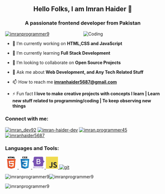 <h2 align="center">Hello Folks, I am Imran Haider 👋</h2>
<h3 align="center">A passionate frontend developer from Pakistan</h3>
<img align="right" alt="Coding" width="250" src = "https://www.aagnia.com/wp-content/uploads/2021/12/39998-web-development.gif" >

<p align="left"> <a href="https://github.com/ryo-ma/github-profile-trophy"><img src="https://github-profile-trophy.vercel.app/?username=imranprogrammer9" alt="imranprogrammer9" /></a> </p>

- 🔭 I’m currently working on **HTML,CSS and JavaScript**

- 🌱 I’m currently learning **Full Stack Development**

- 👯 I’m looking to collaborate on **Open Source Projects**

- 💬 Ask me about **Web Development, and Any Tech Related Stuff**

- 📫 How to reach me **imranhaider5687@gmail.com**

- ⚡ Fun fact **I love to make creative projects with concepts I learn | Learn new stuff related to programming/coding | To keep observing new things**

<h3 align="left">Connect with me:</h3>
<p align="left">
<a href="https://twitter.com/imran_dev92" target="blank"><img align="center" src="https://raw.githubusercontent.com/rahuldkjain/github-profile-readme-generator/master/src/images/icons/Social/twitter.svg" alt="imran_dev92" height="30" width="40" /></a>
<a href="https://linkedin.com/in/imran-haider-dev" target="blank"><img align="center" src="https://raw.githubusercontent.com/rahuldkjain/github-profile-readme-generator/master/src/images/icons/Social/linked-in-alt.svg" alt="imran-haider-dev" height="30" width="40" /></a>
<a href="https://instagram.com/imran.programmer45" target="blank"><img align="center" src="https://raw.githubusercontent.com/rahuldkjain/github-profile-readme-generator/master/src/images/icons/Social/instagram.svg" alt="imran.programmer45" height="30" width="40" /></a>
<a href="https://www.hackerrank.com/imranhaider5687" target="blank"><img align="center" src="https://raw.githubusercontent.com/rahuldkjain/github-profile-readme-generator/master/src/images/icons/Social/hackerrank.svg" alt="imranhaider5687" height="30" width="40" /></a>
</p>

<h3 align="left">Languages and Tools:</h3>
<p align="left"> <a href="https://www.w3.org/html/" target="_blank" rel="noreferrer"> <img src="https://raw.githubusercontent.com/devicons/devicon/master/icons/html5/html5-original-wordmark.svg" alt="html5" width="40" height="40"/> </a> <a href="https://www.w3schools.com/css/" target="_blank" rel="noreferrer"> <img src="https://raw.githubusercontent.com/devicons/devicon/master/icons/css3/css3-original-wordmark.svg" alt="css3" width="40" height="40"/> </a> <a href="https://getbootstrap.com" target="_blank" rel="noreferrer"> <img src="https://raw.githubusercontent.com/devicons/devicon/master/icons/bootstrap/bootstrap-plain-wordmark.svg" alt="bootstrap" width="40" height="40"/> </a> <a href="https://developer.mozilla.org/en-US/docs/Web/JavaScript" target="_blank" rel="noreferrer"> <img src="https://raw.githubusercontent.com/devicons/devicon/master/icons/javascript/javascript-original.svg" alt="javascript" width="40" height="40"/> </a>   <a href="https://git-scm.com/" target="_blank" rel="noreferrer"> <img src="https://www.vectorlogo.zone/logos/git-scm/git-scm-icon.svg" alt="git" width="40" height="40"/> </a> </p>

<p><img align="left" src="https://github-readme-stats.vercel.app/api/top-langs?username=imranprogrammer9&show_icons=true&locale=en&layout=compact" alt="imranprogrammer9" /></p>

<p>&nbsp;<img align="left" src="https://github-readme-stats.vercel.app/api?username=imranprogrammer9&show_icons=true&locale=en" alt="imranprogrammer9" /></p>

<p><img align="left" src="https://github-readme-streak-stats.herokuapp.com/?user=imranprogrammer9&" alt="imranprogrammer9" /></p>
